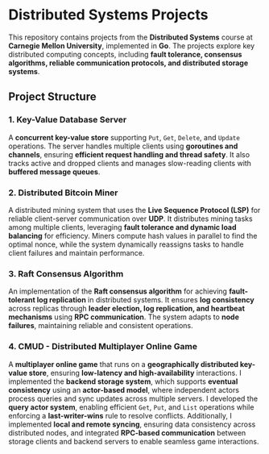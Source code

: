 # **Distributed Systems Projects**

This repository contains projects from the **Distributed Systems** course at **Carnegie Mellon University**, implemented in **Go**. The projects explore key distributed computing concepts, including **fault tolerance, consensus algorithms, reliable communication protocols, and distributed storage systems**.

## **Project Structure**

### **1. Key-Value Database Server**  
A **concurrent key-value store** supporting `Put`, `Get`, `Delete`, and `Update` operations. The server handles multiple clients using **goroutines and channels**, ensuring **efficient request handling and thread safety**. It also tracks active and dropped clients and manages slow-reading clients with **buffered message queues**.

### **2. Distributed Bitcoin Miner**  
A distributed mining system that uses the **Live Sequence Protocol (LSP)** for reliable client-server communication over **UDP**. It distributes mining tasks among multiple clients, leveraging **fault tolerance and dynamic load balancing** for efficiency. Miners compute hash values in parallel to find the optimal nonce, while the system dynamically reassigns tasks to handle client failures and maintain performance.

### **3. Raft Consensus Algorithm**  
An implementation of the **Raft consensus algorithm** for achieving **fault-tolerant log replication** in distributed systems. It ensures **log consistency** across replicas through **leader election, log replication, and heartbeat mechanisms** using **RPC communication**. The system adapts to **node failures**, maintaining reliable and consistent operations.

### **4. CMUD - Distributed Multiplayer Online Game**  
A **multiplayer online game** that runs on a **geographically distributed key-value store**, ensuring **low-latency and high-availability** interactions. I implemented the **backend storage system**, which supports **eventual consistency** using an **actor-based model**, where independent actors process queries and sync updates across multiple servers. I developed the **query actor system**, enabling efficient `Get`, `Put`, and `List` operations while enforcing a **last-writer-wins** rule to resolve conflicts. Additionally, I implemented **local and remote syncing**, ensuring data consistency across distributed nodes, and integrated **RPC-based communication** between storage clients and backend servers to enable seamless game interactions.

